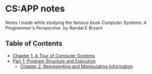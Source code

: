 # CS:APP notes
Notes I made while studying the famous book *Computer Systems: A Programmer's Perspective*, by Randal E Bryant

## Table of Contents
- [Chapter 1: A Tour of Computer Systems](/notes/chapter_1__a_tour_of_computer_systems.md)
- [Part 1: Program Structure and Execution](/notes/part_1__program_structure_and_execution/)
    - [Chapter 2: Representing and Manipulating Information](/notes/part_1__program_structure_and_execution/chapter_2__representing_and_manipulating_information.md)
